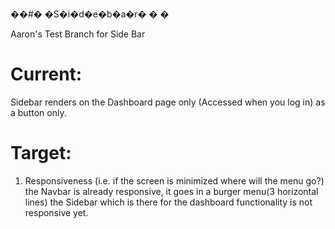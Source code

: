 ��#� �S�i�d�e�b�a�r�
�
�

Aaron's Test Branch for Side Bar 

# Current: 
Sidebar renders on the Dashboard page only (Accessed when you log in) as a button only.

# Target: 
1. Responsiveness (i.e. if the screen is minimized where will the menu go?) the Navbar is already responsive, it goes in a burger menu(3 horizontal lines) the Sidebar which is there for the dashboard functionality is not responsive yet. 
